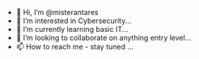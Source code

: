 - 👋 Hi, I’m @misterantares
- 👀 I’m interested in Cybersecurity...
- 🌱 I’m currently learning basic IT...
- 💞️ I’m looking to collaborate on anything entry level...
- 📫 How to reach me - stay tuned ...

<!---
misterantares/misterantares is a ✨ special ✨ repository because its `README.md` (this file) appears on your GitHub profile.
You can click the Preview link to take a look at your changes.
--->
